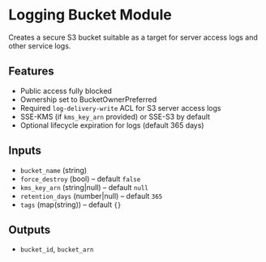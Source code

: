 # Logging Bucket Module

Creates a secure S3 bucket suitable as a target for server access logs and other service logs.

## Features

- Public access fully blocked
- Ownership set to BucketOwnerPreferred
- Required `log-delivery-write` ACL for S3 server access logs
- SSE-KMS (if `kms_key_arn` provided) or SSE-S3 by default
- Optional lifecycle expiration for logs (default 365 days)

## Inputs

- `bucket_name` (string)
- `force_destroy` (bool) – default `false`
- `kms_key_arn` (string|null) – default `null`
- `retention_days` (number|null) – default `365`
- `tags` (map(string)) – default `{}`

## Outputs

- `bucket_id`, `bucket_arn`
